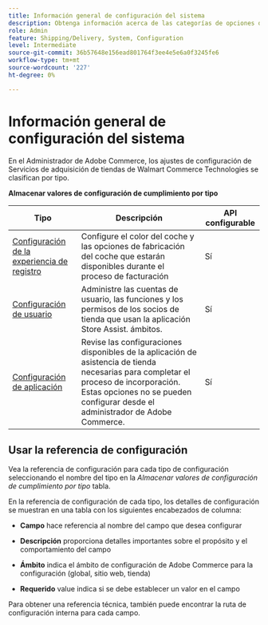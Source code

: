 ```yaml
---
title: Información general de configuración del sistema
description: Obtenga información acerca de las categorías de opciones de configuración de administración disponibles para la solución Store Fulfillment y cómo se configuran.
role: Admin
feature: Shipping/Delivery, System, Configuration
level: Intermediate
source-git-commit: 36b57648e156ead801764f3ee4e5e6a0f3245fe6
workflow-type: tm+mt
source-wordcount: '227'
ht-degree: 0%

---
```


# Información general de configuración del sistema

En el Administrador de Adobe Commerce, los ajustes de configuración de Servicios de adquisición de tiendas de Walmart Commerce Technologies se clasifican por tipo.

**Almacenar valores de configuración de cumplimiento por tipo**

| **Tipo** | **Descripción** | **API configurable** |
|-------------------------------------------------------------------|--------------------------------------------------------------------------------------------------------------------------------------------------------------------------|----------------------|
| [Configuración de la experiencia de registro](store-location-map-provider-setup.md) | Configure el color del coche y las opciones de fabricación del coche que estarán disponibles durante el proceso de facturación | Sí |
| [Configuración de usuario](user-setup.md) | Administre las cuentas de usuario, las funciones y los permisos de los socios de tienda que usan la aplicación Store Assist. ámbitos. | Sí |
| [Configuración de aplicación](app-setup.md) | Revise las configuraciones disponibles de la aplicación de asistencia de tienda necesarias para completar el proceso de incorporación. Estas opciones no se pueden configurar desde el administrador de Adobe Commerce. | Sí |


## Usar la referencia de configuración

Vea la referencia de configuración para cada tipo de configuración seleccionando el nombre del tipo en la _Almacenar valores de configuración de cumplimiento por tipo_ tabla.

En la referencia de configuración de cada tipo, los detalles de configuración se muestran en una tabla con los siguientes encabezados de columna:

- **Campo** hace referencia al nombre del campo que desea configurar

- **Descripción** proporciona detalles importantes sobre el propósito y el comportamiento del campo

- **Ámbito** indica el ámbito de configuración de Adobe Commerce para la configuración (global, sitio web, tienda)

- **Requerido** value indica si se debe establecer un valor en el campo

Para obtener una referencia técnica, también puede encontrar la ruta de configuración interna para cada campo.

